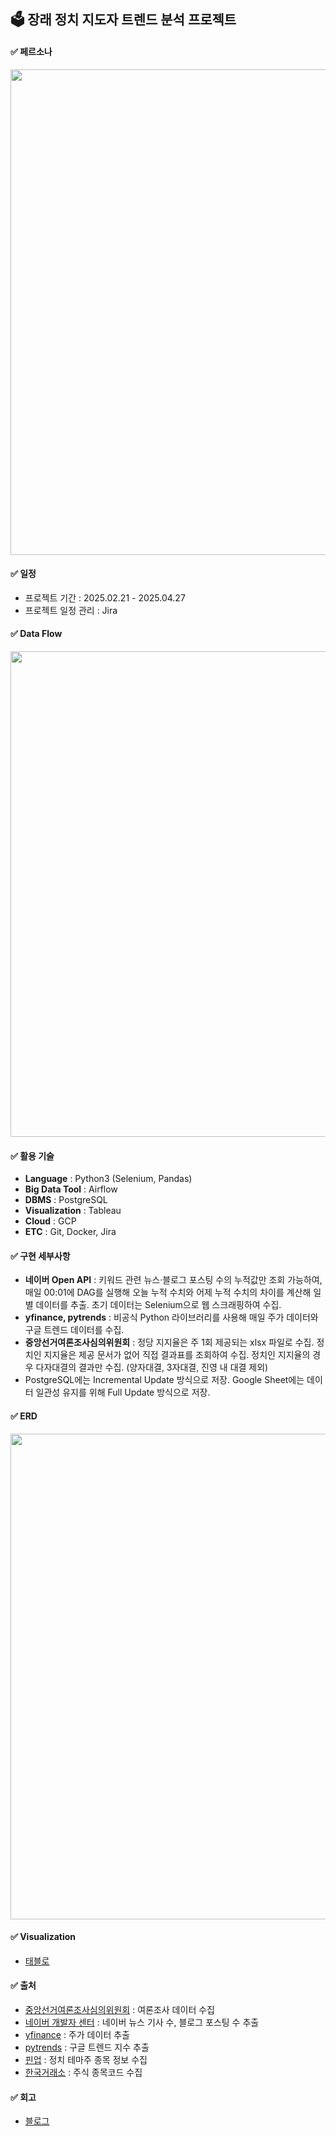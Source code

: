 ## 🗳️ 장래 정치 지도자 트렌드 분석 프로젝트

#### ✅ 페르소나
<img src="https://github.com/user-attachments/assets/0f322674-12a0-48dd-920b-72f27f95ab95" width="777"/>

#### ✅ 일정 
- 프로젝트 기간 : 2025.02.21 - 2025.04.27
- 프로젝트 일정 관리 : Jira 
  
#### ✅ Data Flow
<img src="https://github.com/user-attachments/assets/9c70340b-7872-42e1-81bb-b1feb1590023" width="777"/>

#### ✅ 활용 기술
- **Language** : Python3 (Selenium, Pandas)
- **Big Data Tool** : Airflow
- **DBMS** : PostgreSQL
- **Visualization** : Tableau 
- **Cloud** : GCP
- **ETC** : Git, Docker, Jira

#### ✅ 구현 세부사항
- **네이버 Open API** : 키워드 관련 뉴스·블로그 포스팅 수의 누적값만 조회 가능하여, 매일 00:01에 DAG를 실행해 오늘 누적 수치와 어제 누적 수치의 차이를 계산해 일별 데이터를 추출. 초기 데이터는 Selenium으로 웹 스크래핑하여 수집.
- **yfinance, pytrends** : 비공식 Python 라이브러리를 사용해 매일 주가 데이터와 구글 트렌드 데이터를 수집.
- **중앙선거여론조사심의위원회** : 정당 지지율은 주 1회 제공되는 xlsx 파일로 수집. 정치인 지지율은 제공 문서가 없어 직접 결과표를 조회하여 수집. 정치인 지지율의 경우 다자대결의 결과만 수집. (양자대결, 3자대결, 진영 내 대결 제외)
- PostgreSQL에는 Incremental Update 방식으로 저장. Google Sheet에는 데이터 일관성 유지를 위해 Full Update 방식으로 저장.

#### ✅ ERD
<img src="https://github.com/user-attachments/assets/4ebb96f9-7c5d-4b4d-a629-7cd529960ad1" width="777"/>

#### ✅ Visualization
- [태블로](https://public.tableau.com/app/profile/seohui.cho/viz/2_17429160891360/2025)

#### ✅ 출처
- [중앙선거여론조사심의위원회](https://nesdc.go.kr/portal/main.do) : 여론조사 데이터 수집
- [네이버 개발자 센터](https://developers.naver.com/main/) : 네이버 뉴스 기사 수, 블로그 포스팅 수 추출
- [yfinance](https://finance.yahoo.com/) : 주가 데이터 추출
- [pytrends](https://trends.google.com/trends/) : 구글 트렌드 지수 추출
- [핀업](https://stock.finup.co.kr/) : 정치 테마주 종목 정보 수집
- [한국거래소](http://data.krx.co.kr/contents/MDC/MDI/mdiLoader/index.cmd?menuId=MDC0201020101) : 주식 종목코드 수집

#### ✅ 회고
- [블로그](https://velog.io/@toughcookie/series/%EC%9E%A5%EB%9E%98-%EC%A0%95%EC%B9%98-%EC%A7%80%EB%8F%84%EC%9E%90-%ED%8A%B8%EB%A0%8C%EB%93%9C-%EB%B6%84%EC%84%9D-%ED%94%84%EB%A1%9C%EC%A0%9D%ED%8A%B8)

